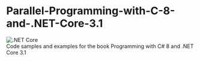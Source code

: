 # Parallel-Programming-with-C-8-and-.NET-Core-3.1
![.NET Core](https://github.com/Rishabh-V/Parallel-Programming-with-C-8-and-.NET-Core-3.0/workflows/.NET%20Core/badge.svg)    
Code samples and examples for the book Programming with C# 8 and .NET Core 3.1

